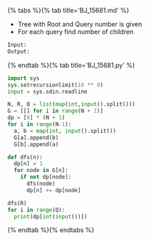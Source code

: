 {% tabs %}{% tab title='BJ_15681.md' %}

* Tree with Root and Query number is given
* For each query find number of children

```txt
Input:
Output:
```

{% endtab %}{% tab title='BJ_15681.py' %}

```py
import sys
sys.setrecursionlimit(10 ** 9)
input = sys.sdin.readline

N, R, Q = list(map(int,input().split()))
G = [[] for i in range(N + 1)]
dp = [0] * (N + 1)
for i in range(N-1):
  a, b = map(int, input().split())
  G[a].append(b)
  G[b].append(a)

def dfs(n):
  dp[n] = 1
  for node in G[n]:
    if not dp[node]:
      dfs(node)
      dp[n] += dp[node]

dfs(R)
for i in range(Q):
  print(dp[int(input())])
```

{% endtab %}{% endtabs %}
